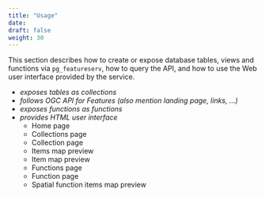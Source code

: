 ```yaml
---
title: "Usage"
date:
draft: false
weight: 30
---
```


This section describes how to create or expose database tables, views and functions via
`pg_featureserv`, how to query the API, and how to use the Web user interface provided by the service.

- *exposes tables as collections*
- *follows OGC API for Features (also mention landing page, links, ...)*
- *exposes functions as functions*
- *provides HTML user interface*
  - Home page
  - Collections page
  - Collection page
  - Items map preview
  - Item map preview
  - Functions page
  - Function page
  - Spatial function items map preview

